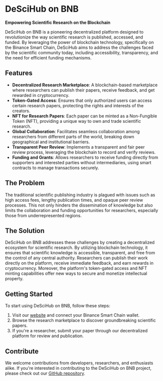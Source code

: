 # DeSciHub on BNB

**Empowering Scientific Research on the Blockchain**

DeSciHub on BNB is a pioneering decentralized platform designed to revolutionize the way scientific research is published, accessed, and funded. By leveraging the power of blockchain technology, specifically on the Binance Smart Chain, DeSciHub aims to address the challenges faced by the scientific community today, including accessibility, transparency, and the need for efficient funding mechanisms.

## Features

- **Decentralized Research Marketplace**: A blockchain-based marketplace where researchers can publish their papers, receive feedback, and get rewarded in cryptocurrency.
- **Token-Gated Access**: Ensures that only authorized users can access certain research papers, protecting the rights and interests of the creators.
- **NFT for Research Papers**: Each paper can be minted as a Non-Fungible Token (NFT), providing a unique way to own and trade scientific research.
- **Global Collaboration**: Facilitates seamless collaboration among researchers from different parts of the world, breaking down geographical and institutional barriers.
- **Transparent Peer Review**: Implements a transparent and fair peer review process, leveraging the blockchain to record and verify reviews.
- **Funding and Grants**: Allows researchers to receive funding directly from supporters and interested parties without intermediaries, using smart contracts to manage transactions securely.

## The Problem

The traditional scientific publishing industry is plagued with issues such as high access fees, lengthy publication times, and opaque peer review processes. This not only hinders the dissemination of knowledge but also limits the collaboration and funding opportunities for researchers, especially those from underrepresented regions.

## The Solution

DeSciHub on BNB addresses these challenges by creating a decentralized ecosystem for scientific research. By utilizing blockchain technology, it ensures that scientific knowledge is accessible, transparent, and free from the control of any central authority. Researchers can publish their work directly on the platform, receive immediate feedback, and earn rewards in cryptocurrency. Moreover, the platform's token-gated access and NFT minting capabilities offer new ways to secure and monetize intellectual property.

## Getting Started

To start using DeSciHub on BNB, follow these steps:

1. Visit our [website](https://github.com/wagmi7/DeSciHubonBNB) and connect your Binance Smart Chain wallet.
2. Browse the research marketplace to discover groundbreaking scientific papers.
3. If you're a researcher, submit your paper through our decentralized platform for review and publication.

## Contribute

We welcome contributions from developers, researchers, and enthusiasts alike. If you're interested in contributing to the DeSciHub on BNB project, please check out our [GitHub repository](https://github.com/wagmi7/DeSciHubonBNB).
